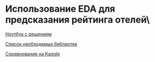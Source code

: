 # Использование EDA для предсказания рейтинга отелей\

[Ноутбук с решением](https://github.com/esta1d/SF-DS-practice/blob/main/PROJECT/PROJECT-3/Project_3%20Rating%20prediction.ipynb)

[Список необходимых библиотек](https://github.com/esta1d/SF-DS-practice/blob/main/PROJECT/PROJECT-3/requirements.txt)

[Соревнование на Kaggle](https://www.kaggle.com/code/estaid/project-3-rating-prediction-estaid/edit)